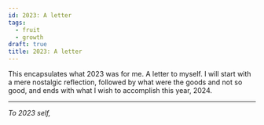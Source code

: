 ```yaml
---
id: 2023: A letter
tags:
  - fruit
  - growth
draft: true
title: 2023: A letter
---
```


This encapsulates what 2023 was for me. A letter to myself. I will start with a mere nostalgic reflection, followed by what were the goods and not so good, and ends with what I wish to accomplish this year, 2024.

---

_To 2023 self,_
